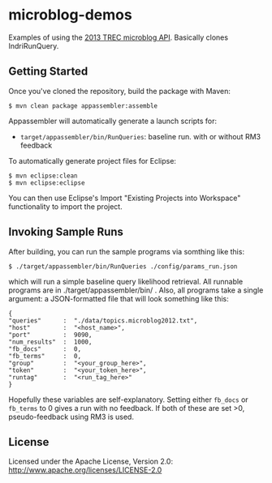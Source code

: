 microblog-demos
===============

Examples of using the [2013 TREC microblog API](http://twittertools.cc/). Basically clones IndriRunQuery.

Getting Started
--------------

Once you've cloned the repository, build the package with Maven:

```
$ mvn clean package appassembler:assemble
```

Appassembler will automatically generate a launch scripts for:

+ `target/appassembler/bin/RunQueries`: baseline run.  with or without RM3 feedback

To automatically generate project files for Eclipse:

```
$ mvn eclipse:clean
$ mvn eclipse:eclipse
```

You can then use Eclipse's Import "Existing Projects into Workspace" functionality to import the project.


Invoking Sample Runs
--------------------
After building, you can run the sample programs via somthing like this:

```
$ ./target/appassembler/bin/RunQueries ./config/params_run.json 
```

which will run a simple baseline query likelihood retrieval.  All runnable programs are in ./target/appassembler/bin/ .  Also, all programs take a single argument: a JSON-formatted file that will look something like this:
```
{
"queries"      :  "./data/topics.microblog2012.txt",
"host"         :  "<host_name>",
"port"         :  9090,
"num_results"  :  1000,
"fb_docs"      :  0,
"fb_terms"     :  0,
"group"        :  "<your_group_here>",
"token"        :  "<your_token_here>",
"runtag"       :  "<run_tag_here>"
}
```

Hopefully these variables are self-explanatory.  Setting either `fb_docs` or `fb_terms` to 0 gives a run with no feedback.  If both of these
are set >0, pseudo-feedback using RM3 is used.

License
-------

Licensed under the Apache License, Version 2.0: http://www.apache.org/licenses/LICENSE-2.0
